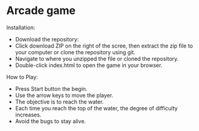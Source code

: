 # Arcade game

Installation:

* Download the repository:
* Click download ZIP on the right of the scree, then extract the zip file to your computer or
  clone the repository using git.
* Navigate to where you unzipped the file or cloned the repository.
* Double-click index.html to open the game in your browser.

How to Play:
* Press Start button the begin.
* Use the arrow keys to move the player.
* The objective is to reach the water.
* Each time you reach the top of the water, the degree of difficulty increases.
* Avoid the bugs to stay alive.
